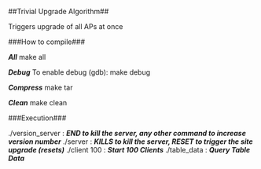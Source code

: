 ##Trivial Upgrade Algorithm##

Triggers upgrade of all APs at once

###How to compile###

___All___ 
make all

___Debug___
To enable debug (gdb): make debug

___Compress___
make tar

___Clean___
make clean


###Execution###

./version\_server : ___END to kill the server, any other command to increase version number___
./server : ___KILLS to kill the server, RESET to trigger the site upgrade (resets)___
./client 100 : ___Start 100 Clients___
./table\_data : ___Query Table Data___
